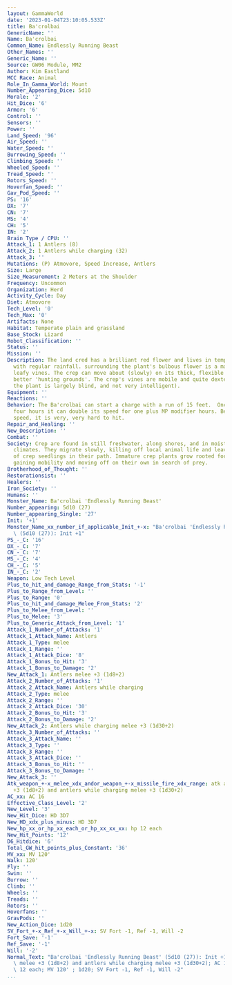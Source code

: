 ```yaml
---
layout: GammaWorld
date: '2023-01-04T23:10:05.533Z'
title: Ba'crolbai
GenericName: ''
Name: Ba'crolbai
Common_Name: Endlessly Running Beast
Other_Names: ''
Generic_Name: ''
Source: GW06 Module, MM2
Author: Kim Eastland
MCC Race: Animal
Role_In_Gamma_World: Mount
Number_Appearing_Dice: 5d10
Morale: '2'
Hit_Dice: '6'
Armor: '6'
Control: ''
Sensors: ''
Power: ''
Land_Speed: '96'
Air_Speed: ''
Water_Speed: ''
Burrowing_Speed: ''
Climbing_Speed: ''
Wheeled_Speed: ''
Tread_Speed: ''
Rotors_Speed: ''
Hoverfan_Speed: ''
Gav_Pod_Speed: ''
PS: '16'
DX: '7'
CN: '7'
MS: '4'
CH: '5'
IN: '2'
Brain Type / CPU: ''
Attack_1: 1 Antlers (8)
Attack_2: 1 Antlers while charging (32)
Attack_3: ''
Mutations: (P) Atmovore, Speed Increase, Antlers
Size: Large
Size_Measurement: 2 Meters at the Shoulder
Frequency: Uncommon
Organization: Herd
Activity_Cycle: Day
Diet: Atmovore
Tech_Level: '0'
Tech_Max: '0'
Artifacts: None
Habitat: Temperate plain and grassland
Base_Stock: Lizard
Robot_Classification: ''
Status: ''
Mission: ''
Description: The land cred has a brilliant red flower and lives in temperate areas
  with regular rainfall. surrounding the plant's bulbous flower is a mass of strong,
  leafy vines. The crep can move about (slowly) on its thick, flexible roots, seeking
  better 'hunting grounds'. The crep's vines are mobile and quite dexterous (although
  the plant is largely blind, and not very intelligent).
Equipment: ''
Reactions: ''
Behavior: The Ba'crolbai can start a charge with a run of 15 feet.  Once every twenty
  four hours it can double its speed for one plus MP modifier hours. Because of its
  speed, it is very, very hard to hit.
Repair_and_Healing: ''
New_Description: ''
Combat: ''
Society: Crep are found in still freshwater, along shores, and in moist, temperate
  climates. They migrate slowly, killing off local animal life and leaving a 'trail'
  of crep seedlings in their path. Immature crep plants grow rooted for a season before
  gaining mobility and moving off on their own in search of prey.
Brotherhood_of_Thought: ''
Restorationsist: ''
Healers: ''
Iron_Society: ''
Humans: ''
Monster_Name: Ba'crolbai 'Endlessly Running Beast'
Number_appearing: 5d10 (27)
Number_appearing_Single: '27'
Init: '+1'
Monster_Name_xx_number_if_applicable_Init_+-x: "Ba'crolbai 'Endlessly Running Beast'\
  \ (5d10 (27)): Init +1"
PS_-_C: '16'
DX_-_C: '7'
CN_-_C: '7'
MS_-_C: '4'
CH_-_C: '5'
IN_-_C: '2'
Weapon: Low Tech Level
Plus_to_hit_and_damage_Range_from_Stats: '-1'
Plus_to_Range_from_Level: ''
Plus_to_Range: '0'
Plus_to_hit_and_damage_Melee_From_Stats: '2'
Plus_to_Melee_from_Level: ''
Plus_to_Melee: '3'
Plus_to_Generic_Attack_from_Level: '1'
Attack_1_Number_of_Attacks: '1'
Attack_1_Attack_Name: Antlers
Attack_1_Type: melee
Attack_1_Range: ''
Attack_1_Attack_Dice: '8'
Attack_1_Bonus_to_Hit: '3'
Attack_1_Bonus_to_Damage: '2'
New_Attack_1: Antlers melee +3 (1d8+2)
Attack_2_Number_of_Attacks: '1'
Attack_2_Attack_Name: Antlers while charging
Attack_2_Type: melee
Attack_2_Range: ''
Attack_2_Attack_Dice: '30'
Attack_2_Bonus_to_Hit: '3'
Attack_2_Bonus_to_Damage: '2'
New_Attack_2: Antlers while charging melee +3 (1d30+2)
Attack_3_Number_of_Attacks: ''
Attack_3_Attack_Name: ''
Attack_3_Type: ''
Attack_3_Range: ''
Attack_3_Attack_Dice: ''
Attack_3_Bonus_to_Hit: ''
Attack_3_Bonus_to_Damage: ''
New_Attack_3: ''
Atk_weapon_+-x_melee_xdx_andor_weapon_+-x_missile_fire_xdx_range: atk antlers melee
  +3 (1d8+2) and antlers while charging melee +3 (1d30+2)
AC_xx: AC 16
Effective_Class_Level: '2'
New_Level: '3'
New_Hit_Dice: HD 3D7
New_HD_xdx_plus_minus: HD 3D7
New_hp_xx_or_hp_xx_each_or_hp_xx_xx_xx: hp 12 each
New_Hit_Points: '12'
D6_Hitdice: '6'
Total_GW_hit_points_plus_Constant: '36'
MV_xx: MV 120'
Walk: 120'
Fly: ''
Swim: ''
Burrow: ''
Climb: ''
Wheels: ''
Treads: ''
Rotors: ''
Hoverfans: ''
GravPods: ''
New_Action_Dice: 1d20
SV_Fort_+-x_Ref_+-x_Will_+-x: SV Fort -1, Ref -1, Will -2
Fort_Save: '-1'
Ref_Save: '-1'
Will: '-2'
Normal_Text: "Ba'crolbai 'Endlessly Running Beast' (5d10 (27)): Init +1; atk antlers\
  \ melee +3 (1d8+2) and antlers while charging melee +3 (1d30+2); AC 16; HD 3D7 hp\
  \ 12 each; MV 120' ; 1d20; SV Fort -1, Ref -1, Will -2"
...
```

